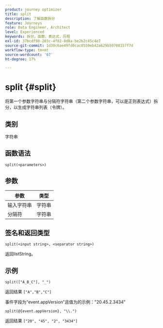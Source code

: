 ```yaml
---
product: journey optimizer
title: split
description: 了解函数拆分
feature: Journeys
role: Data Engineer, Architect
level: Experienced
keywords: 拆分，函数，表达式，历程
exl-id: 37bcdf98-203c-4f82-8d8a-be2b2c45c4e7
source-git-commit: 1d30c6ae49fd0cac0559eb42a629b59708157f7d
workflow-type: tm+mt
source-wordcount: '67'
ht-degree: 17%

---
```


# split {#split}

将第一个参数字符串与分隔符字符串（第二个参数字符串，可以是正则表达式）拆分，以生成字符串列表（令牌）。

## 类别

字符串

## 函数语法

`split(<parameters>)`

## 参数

| 参数 | 类型 |
|-----------|------------------|
| 输入字符串 | 字符串 |
| 分隔符 | 字符串 |

## 签名和返回类型

`split(<input string>, <separator string>)`

返回listString。

## 示例

`split(["A_B_C"], "_")`

返回结果 `["A","B","C"]`

事件字段为“event.appVersion”且值为的示例：&quot;20.45.2.3434&quot;

`split(@{event.appVersion}, "\\.")`

返回结果 `["20", "45", "2", "3434"]`
